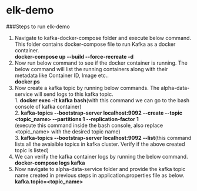 # elk-demo

###Steps to run elk-demo
1. Navigate to kafka-docker-compose folder and execute below command. This folder contains docker-compose file to run Kafka as a docker container.<br>
       **docker-compose up --build --force-recreate -d**
2. Now run below command to see if the docker container is running. The below command will list the running containers along with their metadata like Container ID, Image etc..<br>
       **docker ps**
3. Now create a kafka topic by running below commands. The alpha-data-service will send logs to this kafka topic.<br>
             1. **docker exec -it kafka bash**(with this command we can go to the bash console of kafka container)<br>
             2. **kafka-topics --bootstrap-server localhost:9092 --create --topic <topic_name> --partitions 1 --replication-factor 1**<br>
                (execute this command inside the bash console, also replace <topic_name> with the desired topic name)<br>
             3. **kafka-topics --bootstrap-server localhost:9092 --list**(this command lists all the avaialble topics in kafka cluster. Verify if the above created topic is listed)<br>
5. We can verify the kafka container logs by running the below command.<br>
       **docker-compose logs kafka**
6. Now navigate to alpha-data-service folder and provide the kafka topic name created in previous steps in application.properties file as below.<br>
       **kafka.topic=<topic_name>**
